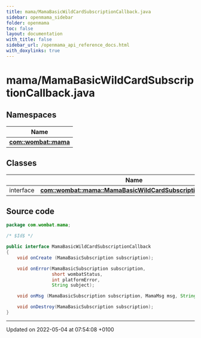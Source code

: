 ```yaml
---
title: mama/MamaBasicWildCardSubscriptionCallback.java
sidebar: openmama_sidebar
folder: openmama
toc: false
layout: documentation
with_title: false
sidebar_url: /openmama_api_reference_docs.html
with_doxylinks: true
---
```


# mama/MamaBasicWildCardSubscriptionCallback.java



## Namespaces

| Name           |
| -------------- |
| **[com::wombat::mama](namespacecom_1_1wombat_1_1mama.html)**  |

## Classes

|                | Name           |
| -------------- | -------------- |
| interface | **[com::wombat::mama::MamaBasicWildCardSubscriptionCallback](interfacecom_1_1wombat_1_1mama_1_1MamaBasicWildCardSubscriptionCallback.html)**  |




## Source code

```java
package com.wombat.mama;

/* $Id$ */

public interface MamaBasicWildCardSubscriptionCallback
{
    void onCreate (MamaBasicSubscription subscription);

    void onError(MamaBasicSubscription subscription,
                 short wombatStatus,
                 int platformError,
                 String subject);

    void onMsg (MamaBasicSubscription subscription, MamaMsg msg, String topic);

    void onDestroy(MamaBasicSubscription subscription);
}
```


-------------------------------

Updated on 2022-05-04 at 07:54:08 +0100
